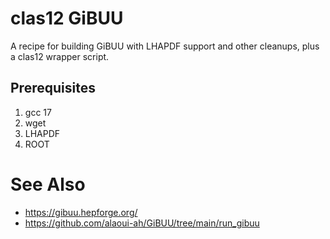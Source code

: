 # clas12 GiBUU
A recipe for building GiBUU with LHAPDF support and other cleanups, plus a clas12 wrapper script.

## Prerequisites
1. gcc 17
1. wget
1. LHAPDF
1. ROOT

# See Also
* https://gibuu.hepforge.org/
* https://github.com/alaoui-ah/GiBUU/tree/main/run_gibuu
